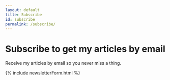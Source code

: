 ```yaml
---
layout: default
title: Subscribe
id: subscribe
permalink: /subscribe/
---
```


# Subscribe to get my articles by email

Receive my articles by email so you never miss a thing.

{% include newsletterForm.html %}